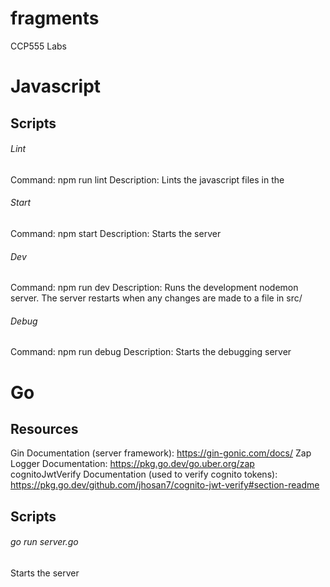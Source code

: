 # fragments

CCP555 Labs

# Javascript

## Scripts

###### Lint

Command: npm run lint
Description: Lints the javascript files in the

###### Start

Command: npm start
Description: Starts the server

###### Dev

Command: npm run dev
Description: Runs the development nodemon server. The server restarts when any changes are made to a file in src/

###### Debug

Command: npm run debug
Description: Starts the debugging server


# Go

## Resources

Gin Documentation (server framework): https://gin-gonic.com/docs/
Zap Logger Documentation: https://pkg.go.dev/go.uber.org/zap
cognitoJwtVerify Documentation (used to verify cognito tokens): https://pkg.go.dev/github.com/jhosan7/cognito-jwt-verify#section-readme

## Scripts

###### go run server.go
Starts the server